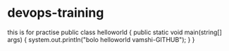 # devops-training
this is for practise
public class helloworld {
  public static void main(string[] args) {
  system.out.println("bolo helloworld vamshi-GITHUB");
  }
  }
